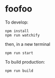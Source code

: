 # foofoo

To develop:
```
npm install
npm run watchify
```
then, in a new terminal
```
npm run start
```

To build production:
```
npm run build
```
